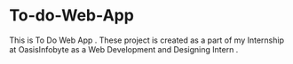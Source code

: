 # To-do-Web-App
This is To Do Web App . These  project is  created as a part of my Internship at OasisInfobyte as a Web Development and Designing Intern .
